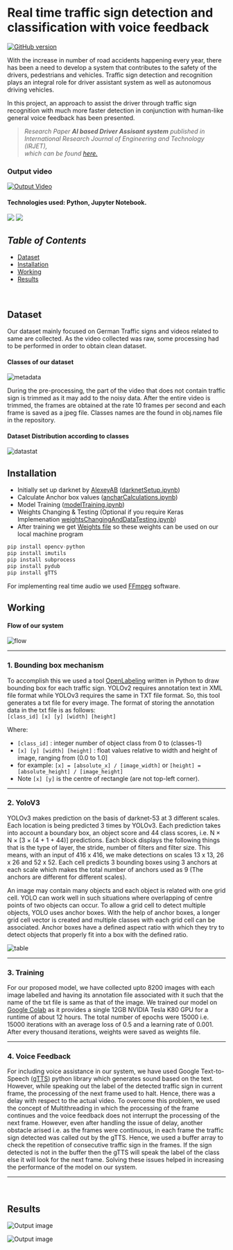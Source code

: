# __Real time traffic sign detection and classification with voice feedback__
[![GitHub version](https://badge.fury.io/gh/Naereen%2FStrapDown.js.svg)](https://github.com/Naereen/StrapDown.js)

With the increase in number of road accidents happening every year, there has been a need to develop a system that contributes to the safety of the drivers, pedestrians and vehicles. Traffic sign detection and recognition plays an integral role for driver assistant system as well as autonomous driving vehicles.

In this project, an approach to assist the driver through traffic sign recognition with much more faster detection in conjunction with human-like general voice feedback has been presented.

> _Research Paper **AI based Driver Assisant system** published in International Research Journal of Engineering and Technology (IRJET),<br>
> which can be found [here.](https://irjet.net/archives/V7/i4/IRJET-V7I4226.pdf)_

### Output video

[![Output Video](https://img.youtube.com/vi/A20vlHzG-ek/0.jpg)](https://www.youtube.com/watch?v=A20vlHzG-ek&feature=youtu.be "Output Video")

#### Technologies used: Python, Jupyter Notebook.
<img src="https://img.shields.io/badge/python%20-%2314354C.svg?&style=for-the-badge&logo=python&logoColor=white"/> <img src="https://img.shields.io/badge/Jupyter%20-%23F37626.svg?&style=for-the-badge&logo=Jupyter&logoColor=white" /> 

## _Table of Contents_
+ [Dataset](#dataset)
+ [Installation](#installation)
+ [Working](#working)
+ [Results](#results)
<br>

## Dataset

Our dataset mainly focused on German Traffic signs and videos related to same are collected. As the video collected was raw, some processing had to be performed in order to obtain clean dataset.

#### Classes of our dataset
![metadata](/Images/meta.png)

During the pre-processing, the part of the video that does not contain traffic sign is trimmed as it may add to the noisy data. After the entire video is trimmed, the frames are obtained at the rate 10 frames per second and each frame is saved as a jpeg file. Classes names are the found in obj.names file in the repository.

#### Dataset Distribution according to classes
![datastat](Images/Data%20Distribution.png)

## Installation

+ Initially set up darknet by [AlexeyAB](https://github.com/AlexeyAB/darknet) ([darknetSetup.ipynb](/darknetSetup.ipynb))
+ Calculate Anchor box values ([ancharCalculations.ipynb](/ancharCalculations.ipynb))
+ Model Training ([modelTraining.ipynb](/modelTraining.ipynb))
+ Weights Changing & Testing (Optional if you require Keras Implemenation [weightsChangingAndDataTesting.ipynb](/weightsChangingAndDataTesting.ipynb))
+ After training we get [Weights file](/yolov3-tiny-obj_last.weights) so these weights can be used on our local machine program 

```python
pip install opencv-python
pip install imutils
pip install subprocess
pip install pydub
pip install gTTS
```

For implementing real time audio we used [FFmpeg](https://ffmpeg.org/) software.

## Working

#### Flow of our system
![flow](/Images/Flow.png)

------
### 1. Bounding box mechanism
To accomplish this we used a tool [OpenLabeling](https://github.com/Cartucho/OpenLabeling) written in Python to draw bounding box for each traffic sign. YOLOv2 requires annotation text in XML file format while YOLOv3 requires the same in TXT file format. So, this tool generates a txt file for every image. The format of storing the annotation data in the txt file is as follows: <br>
`[class_id] [x] [y] [width] [height]`

Where:
 - `[class_id]` : integer number of object class from 0 to (classes-1)
 - `[x] [y] [width] [height]` : float values relative to width and height of image, ranging from (0.0 to 1.0]
 - for example: `[x] = [absolute_x] / [image_width]` or `[height] = [absolute_height] / [image_height]`
 - Note `[x] [y]`  is the centre of rectangle (are not top-left corner).

------
### 2. YoloV3
YOLOv3 makes prediction on the basis of darknet-53 at 3 different scales. Each location is being predicted 3 times by YOLOv3. Each prediction takes into account a boundary box, an object score and 44 class scores, i.e. N × N × [3 × (4 + 1 + 44)] predictions. Each block displays the following things that is the type of layer, the stride, number of filters and filter size. This means, with an input of 416 x 416, we make detections on scales 13 x 13, 26 x 26 and 52 x 52. Each cell predicts 3 bounding boxes using 3 anchors at each scale which makes the total number of anchors used as 9 (The anchors are different for different scales).

An image may contain many objects and each object is related with one grid cell. YOLO can work well in such situations where overlapping of centre points of two objects can occur. To allow a grid cell to detect multiple objects, YOLO uses anchor boxes. With the help of anchor boxes, a longer grid cell vector is created and multiple classes with each grid cell can be associated. Anchor boxes have a defined aspect ratio with which they try to detect objects that properly fit into a box with the defined ratio.

![table](Images/Architecture%20Yolov3.png)

------
### 3. Training
For our proposed model, we have collected upto 8200 images with each image labelled and having its annotation file associated with it such that the name of the txt file is same as that of the image. We trained our model on [Google Colab](https://colab.research.google.com/) as it provides a single 12GB NVIDIA Tesla K80 GPU for a runtime of about 12 hours. The total number of epochs were 15000 i.e. 15000 iterations with an average loss of 0.5 and a learning rate of 0.001. After every thousand iterations, weights were saved as weights file.

------
### 4. Voice Feedback
For including voice assistance in our system, we have used Google Text-to-Speech ([gTTS](https://pypi.org/project/gTTS/)) python library which generates sound based on the text. However, while speaking out the label of the detected traffic sign in current frame, the processing of the next frame used to halt. Hence, there was a delay with respect to the actual video. To overcome this problem, we used the concept of Multithreading in which the processing of the frame continues and the voice feedback does not interrupt the processing of the next frame. However, even after handling the issue of delay, another obstacle arised i.e. as the frames were continuous, in each frame the traffic sign detected was called out by the gTTS. Hence, we used a buffer array to check the repetition of consecutive traffic sign in the frames. If the sign detected is not in the buffer then the gTTS will speak the label of the class else it will look for the next frame. Solving these issues helped in increasing the performance of the model on our system.

------
<br>

## Results
![Output image](output/output1.png)

![Output image](output/output2.png)
